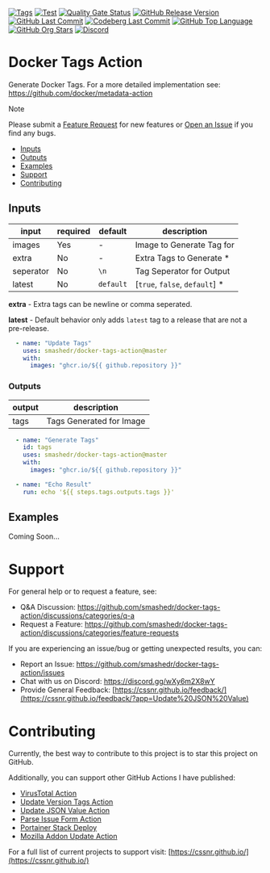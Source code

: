 [![Tags](https://img.shields.io/github/actions/workflow/status/smashedr/docker-tags-action/tags.yaml?logo=github&logoColor=white&label=tags)](https://github.com/smashedr/docker-tags-action/actions/workflows/tags.yaml)
[![Test](https://img.shields.io/github/actions/workflow/status/smashedr/docker-tags-action/test.yaml?logo=github&logoColor=white&label=test)](https://github.com/smashedr/docker-tags-action/actions/workflows/test.yaml)
[![Quality Gate Status](https://sonarcloud.io/api/project_badges/measure?project=smashedr_docker-tags-action&metric=alert_status)](https://sonarcloud.io/summary/new_code?id=smashedr_docker-tags-action)
[![GitHub Release Version](https://img.shields.io/github/v/release/smashedr/docker-tags-action?logo=github)](https://github.com/smashedr/docker-tags-action/releases/latest)
[![GitHub Last Commit](https://img.shields.io/github/last-commit/smashedr/docker-tags-action?logo=github&logoColor=white&label=updated)](https://github.com/smashedr/docker-tags-action/graphs/commit-activity)
[![Codeberg Last Commit](https://img.shields.io/gitea/last-commit/shaner/docker-tags-action/master?gitea_url=https%3A%2F%2Fcodeberg.org%2F&logo=codeberg&logoColor=white&label=updated)](https://codeberg.org/shaner/docker-tags-action)
[![GitHub Top Language](https://img.shields.io/github/languages/top/smashedr/docker-tags-action?logo=htmx&logoColor=white)](https://github.com/smashedr/docker-tags-action)
[![GitHub Org Stars](https://img.shields.io/github/stars/cssnr?style=flat&logo=github&logoColor=white)](https://cssnr.github.io/)
[![Discord](https://img.shields.io/discord/899171661457293343?logo=discord&logoColor=white&label=discord&color=7289da)](https://discord.gg/wXy6m2X8wY)

# Docker Tags Action

Generate Docker Tags. For a more detailed implementation see: https://github.com/docker/metadata-action

> [!NOTE]   
> Please submit
> a [Feature Request](https://github.com/smashedr/docker-tags-action/discussions/categories/feature-requests)
> for new features or [Open an Issue](https://github.com/smashedr/docker-tags-action/issues) if you find any bugs.

* [Inputs](#Inputs)
* [Outputs](#Outputs)
* [Examples](#Examples)
* [Support](#Support)
* [Contributing](#Contributing)

## Inputs

| input     | required | default   | description                    |
|-----------|----------|-----------|--------------------------------|
| images    | Yes      | -         | Image to Generate Tag for      |
| extra     | No       | -         | Extra Tags to Generate *       |
| seperator | No       | `\n`      | Tag Seperator for Output       |
| latest    | No       | `default` | [`true`, `false`, `default`] * |

**extra** - Extra tags can be newline or comma seperated.

**latest** - Default behavior only adds `latest` tag to a release that are not a pre-release.

```yaml
  - name: "Update Tags"
    uses: smashedr/docker-tags-action@master
    with:
      images: "ghcr.io/${{ github.repository }}"
```

### Outputs

| output | description              |
|--------|--------------------------|
| tags   | Tags Generated for Image |

```yaml
  - name: "Generate Tags"
    id: tags
    uses: smashedr/docker-tags-action@master
    with:
      images: "ghcr.io/${{ github.repository }}"

  - name: "Echo Result"
    run: echo '${{ steps.tags.outputs.tags }}'
```

## Examples

Coming Soon...

# Support

For general help or to request a feature, see:

- Q&A Discussion: https://github.com/smashedr/docker-tags-action/discussions/categories/q-a
- Request a Feature: https://github.com/smashedr/docker-tags-action/discussions/categories/feature-requests

If you are experiencing an issue/bug or getting unexpected results, you can:

- Report an Issue: https://github.com/smashedr/docker-tags-action/issues
- Chat with us on Discord: https://discord.gg/wXy6m2X8wY
- Provide General
  Feedback: [https://cssnr.github.io/feedback/](https://cssnr.github.io/feedback/?app=Update%20JSON%20Value)

# Contributing

Currently, the best way to contribute to this project is to star this project on GitHub.

Additionally, you can support other GitHub Actions I have published:

- [VirusTotal Action](https://github.com/cssnr/virustotal-action)
- [Update Version Tags Action](https://github.com/cssnr/update-version-tags-action)
- [Update JSON Value Action](https://github.com/cssnr/update-json-value-action)
- [Parse Issue Form Action](https://github.com/cssnr/parse-issue-form-action)
- [Portainer Stack Deploy](https://github.com/cssnr/portainer-stack-deploy-action)
- [Mozilla Addon Update Action](https://github.com/cssnr/mozilla-addon-update-action)

For a full list of current projects to support visit: [https://cssnr.github.io/](https://cssnr.github.io/)
